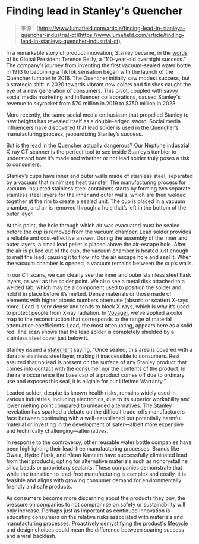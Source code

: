 <!--yml
category: 未分类
date: 2024-05-27 15:03:22
-->

# Finding lead in Stanley's Quencher

> 来源：[https://www.lumafield.com/article/finding-lead-in-stanleys-quencher-industrial-ct](https://www.lumafield.com/article/finding-lead-in-stanleys-quencher-industrial-ct)

In a remarkable story of product innovation, Stanley became, in the [words](https://www.youtube.com/watch?v=RADEfBJmtk4) of its Global President Terence Reilly, a “110-year-old overnight success.” The company’s journey from inventing the first vacuum-sealed water bottle in 1913 to becoming a TikTok sensation began with the launch of the Quencher tumbler in 2016\. The Quencher initially saw modest success, but a strategic shift in 2020 towards vibrant new colors and finishes caught the eye of a new generation of consumers. This pivot, coupled with savvy social media marketing and influencer collaborations, caused Stanley's revenue to skyrocket from $70 million in 2019 to $750 million in 2023.

More recently, the same social media enthusiasm that propelled Stanley to new heights has revealed itself as a double-edged sword. Social media influencers [have discovered](https://www.wired.com/story/stanley-cup-lead-soldering/) that lead solder is used in the Quencher’s manufacturing process, jeopardizing Stanley’s success. 

But is the lead in the Quencher actually dangerous? Our [Neptune](https://www.lumafield.com/products/neptune-industrial-x-ray-ct-scanner) industrial X-ray CT scanner is the perfect tool to see inside Stanley’s tumbler to understand how it’s made and whether or not lead solder truly poses a risk to consumers.

Stanley’s cups have inner and outer walls made of stainless steel, separated by a vacuum that minimizes heat transfer. The manufacturing process for vacuum-insulated stainless steel containers starts by forming two separate stainless steel layers for the inner and outer walls, which are then welded together at the rim to create a sealed unit. The cup is placed in a vacuum chamber, and air is removed through a hole that’s left in the bottom of the outer layer.

At this point, the hole through which air was evacuated must be sealed before the cup is removed from the vacuum chamber. Lead solder provides a reliable and cost-effective answer. During the assembly of the inner and outer layers, a small lead pellet is placed above the air-escape hole. After the air is pulled out of the cup, the vacuum chamber is heated just enough to melt the lead, causing it to flow into the air escape hole and seal it. When the vacuum chamber is opened, a vacuum remains between the cup’s walls.

In our CT scans, we can clearly see the inner and outer stainless steel flask layers, as well as the solder point. We also see a metal disk attached to a welded tab, which may be a component used to position the solder and hold it in place before it’s melted. Dense materials or those made of elements with higher atomic numbers attenuate (absorb or scatter) X-rays more. Lead is very dense and tends to block X-rays, which is why it’s used to protect people from X-ray radiation. In [Voyager](https://www.lumafield.com/products/voyager-ai-powered-cloud-analysis-software), we’ve applied a color map to the reconstruction that corresponds to the range of material attenuation coefficients. Lead, the most attenuating, appears here as a solid red. The scan shows that the lead solder is completely shielded by a stainless steel cover just below it.

Stanley issued a [statement](https://support.stanley1913.com/en/support/solutions/articles/69000850923-do-stanley-products-contain-lead) saying, “Once sealed, this area is covered with a durable stainless steel layer, making it inaccessible to consumers. Rest assured that no lead is present on the surface of any Stanley product that comes into contact with the consumer nor the contents of the product. In the rare occurrence the base cap of a product comes off due to ordinary use and exposes this seal, it is eligible for our Lifetime Warranty.” 

Leaded solder, despite its known health risks, remains widely used in various industries, including electronics, due to its superior workability and lower melting point compared to unleaded alternatives. The Stanley revelation has sparked a debate on the difficult trade-offs manufacturers face between continuing with a well-established but potentially harmful material or investing in the development of safer—albeit more expensive and technically challenging—alternatives.

In response to the controversy, other reusable water bottle companies have been highlighting their lead-free manufacturing processes. Brands like Owala, Hydro Flask, and Klean Kanteen have successfully eliminated lead from their products, opting for alternative materials such as noncrystalline silica beads or proprietary sealants. These companies demonstrate that while the transition to lead-free manufacturing is complex and costly, it is feasible and aligns with growing consumer demand for environmentally friendly and safe products.

As consumers become more discerning about the products they buy, the pressure on companies to not compromise on safety or sustainability will only increase. Perhaps just as important as continued innovation is educating consumers on the relative risks associated with materials and manufacturing processes. Proactively demystifying the product's lifecycle and design choices could mean the difference between soaring success and a viral backlash.